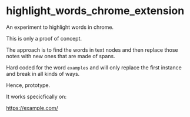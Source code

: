 # highlight_words_chrome_extension
An experiment to highlight words in chrome.

This is only a proof of concept. 

The approach is to find the words in text nodes
and then replace those notes with new ones
that are made of spans. 

Hard coded for the word `examples` and will
only replace the first instance and break
in all kinds of ways. 

Hence, prototype. 

It works specicfically on:

https://example.com/


